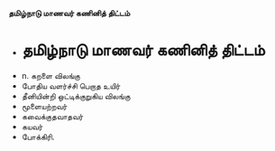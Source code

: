 **தமிழ்நாடு மாணவர் கணினித் திட்டம்**
- # தமிழ்நாடு மாணவர் கணினித் திட்டம்
- n. கறளை விலங்கு
- போதிய வளர்ச்சி பெறாத உயிர்
- தீனியின்றி ஒட்டிக்குறுகிய விலங்கு
- மூளையற்றவர்
- கவைக்குதவாதவர்
- கயவர்
- போக்கிரி.

